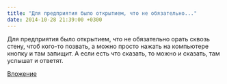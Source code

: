 ```yaml
---
title: "Для предприятия было открытием, что не обязательно..."
date: 2014-10-28 21:39:00 +0300
---
```


Для предприятия было открытием, что не обязательно орать сквозь стену, чтоб кого-то позвать, а можно просто нажать на компьютере кнопку и там запищит. А если есть что сказать, то можно и сказать, там услышат и ответят.

[Вложение](https://vk.com/photo41076938_344166905)
